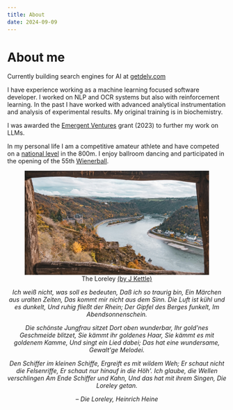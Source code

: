 ```yaml
---
title: About
date: 2024-09-09 
---
```


# About me

Currently building search engines for AI at [getdelv.com](https://getdelv.com)

I have experience working as a machine learning focused software developer. I worked on NLP and OCR systems but also with reinforcement learning. In the past I have worked with advanced analytical instrumentation and analysis of experimental results. My original training is in biochemistry.

I was awarded the [Emergent Ventures](https://marginalrevolution.com/marginalrevolution/2023/09/emergent-ventures-winners-29th-cohort.html) grant (2023) to further my work on LLMs.


In my personal life I am a competitive amateur athlete and have competed on a [national level](https://worldathletics.org/athletes/netherlands/lukas-bogacz-15091779) in the 800m. I enjoy ballroom dancing and participated in the opening of the 55th [Wienerball](https://wienerball.nl/). 

<figure style="text-align: center;">
  <img src="image.png" alt="The Loreley" style="display: block; margin: 0 auto;">
  <figcaption>The Loreley <a href="https://unsplash.com/@joshuakettle" target="_blank" rel="noopener noreferrer">(by J Kettle)</a></figcaption>
</figure>

<i style="text-align: center; display: block;">

Ich weiß nicht, was soll es bedeuten, 
Daß ich so traurig bin, 
Ein Märchen aus uralten Zeiten,
Das kommt mir nicht aus dem Sinn.
Die Luft ist kühl und es dunkelt,
Und ruhig fließt der Rhein;
Der Gipfel des Berges funkelt,
Im Abendsonnenschein.

Die schönste Jungfrau sitzet
Dort oben wunderbar,
Ihr gold'nes Geschmeide blitzet,
Sie kämmt ihr goldenes Haar,
Sie kämmt es mit goldenem Kamme,
Und singt ein Lied dabei;
Das hat eine wundersame,
Gewalt'ge Melodei.

Den Schiffer im kleinen Schiffe,
Ergreift es mit wildem Weh;
Er schaut nicht die Felsenriffe,
Er schaut nur hinauf in die Höh'.
Ich glaube, die Wellen verschlingen
Am Ende Schiffer und Kahn,
Und das hat mit ihrem Singen,
Die Loreley getan.

<cite>– *Die Loreley*, Heinrich Heine</cite>
</i>